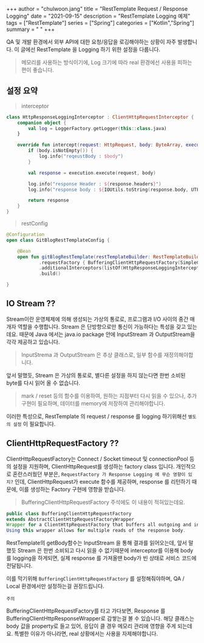 +++ 
author = "chulwoon.jang" 
title = "RestTemplate Request / Response Logging" 
date = "2021-09-15" 
description = "RestTemplate Logging 예제" 
tags = ["RestTemplate"] 
series = ["Spring"] 
categories = ["Kotlin","Spring"] 
summary = " "
+++

QA 및 개발 환경에서 외부 API에 대한 요청/응답을 로깅해야하는 상황이 자주 발생합니다. 
이 글에선 RestTemplate 을 Logging 하기 위한 설정을 다룹니다.

> 메모리를 사용하는 방식이기에, Log 크기에 따라 real 환경에선 사용을 피하는 편이 좋습니다.

## 설정 요약 

> interceptor 


```kotlin
class HttpResponseLoggingInterceptor : ClientHttpRequestInterceptor {
    companion object {
        val log = LoggerFactory.getLogger(this::class.java)
    }

    override fun intercept(request: HttpRequest, body: ByteArray, execution: ClientHttpRequestExecution): ClientHttpResponse {
        if (body.isNotEmpty()) {
            log.info("reqeustBody : $body")
        }

        val response = execution.execute(request, body)

        log.info("response Header : ${response.headers}")
        log.info("response body : ${IOUtils.toString(response.body, UTF_8)}")

        return response
    }
}
```

> restConfig 

```kotlin
@Configuration
open class GitBlogRestTemplateConfig {

    @Bean
    open fun gitBlogRestTemplate(restTemplateBuilder: RestTemplateBuilder): RestTemplate = restTemplateBuilder
            .requestFactory { BufferingClientHttpRequestFactory(SimpleClientHttpRequestFactory()) }
            .additionalInterceptors(listOf(HttpResponseLoggingInterceptor()))
            .build()

}
```



## IO Stream ??

Stream이란 운영체제에 의해 생성되는 가상의 통로로, 프로그램과 I/O 사이의 중간 매개자 역할을 수행합니다. Stream 은 단방향으로만 통신이 가능하다는 특성을 갖고 있는데요. 때문에 Java 에서는 java.io package 안에 InputStream 과 OutputStream을 각각 제공하고 있습니다.   

> InputStrema 과 OutputStream 은 추상 클래스로, 일부 함수를 재정의해야합니다. 

앞서 말했듯, Stream 은 가상의 통로로, 별다른 설정을 하지 않는다면 한번 소비된 byte를 다시 읽어 올 수 없습니다. 

> mark / reset 등의 함수를 이용하여, 원하는 지점부터 다시 읽을 수 있으나, 추가 구현이 필요하며, 데이터를 memory에 저장하여 관리해야합니다.

이러한 특성으로, RestTemplate 의 request / response 를 logging 하기위해선 `별도의 설정` 이 필요합니다.

## ClientHttpRequestFactory ?? 

ClientHttpRequestFactory는 Connect / Socket timeout 및 connectionPool 등의 설정을 지원하며, ClientHttpRequest를 생성하는 factory class 입니다.
개인적으로 혼란스러웠던 부분은, `RequestFactory 가 Response Logging 에 무슨 영향이 있지?` 인데, ClientHttpRequest가 execute 함수를 제공하며, response 를 리턴하기 때문에, 이를 생성하는 Factory 구현에 영향을 받습니다.

> BufferingClientHttpRequestFactory 주석에도 이 내용이 적혀있는데요.

```java 
public class BufferingClientHttpRequestFactory
extends AbstractClientHttpRequestFactoryWrapper
Wrapper for a ClientHttpRequestFactory that buffers all outgoing and incoming streams in memory.
Using this wrapper allows for multiple reads of the response body.
```


RestTemplate의 getBody함수는 InputStream 을 통해 결과를 읽어오는데, 앞서 말했듯 Stream 은 한번 소비되고 다시 읽을 수 없기때문에 interceptor를 이용해 body를 logging을 하게되면, 실제 response 를 가져올땐 body가 빈 상태로 서비스 코드에 전달됩니다.


이를 막기위해 `BufferingClientHttpRequestFactory` 를 설정해줘야하며, QA / Local 환경에서만 설정하는걸 권장드립니다. 

`주의`

BufferingClientHttpRequestFactory를 타고 가다보면, Response 를 BufferingClientHttpResponseWrapper로 감쌓는걸 볼 수 있습니다.
해당 클래스는 body 값을 property로 들고 있어, 응답이 클 경우 메모리 관리에 영향을 주게 되는데요.
특별한 이유가 아니라면, real 상황에서는 사용을 자제해야합니다.